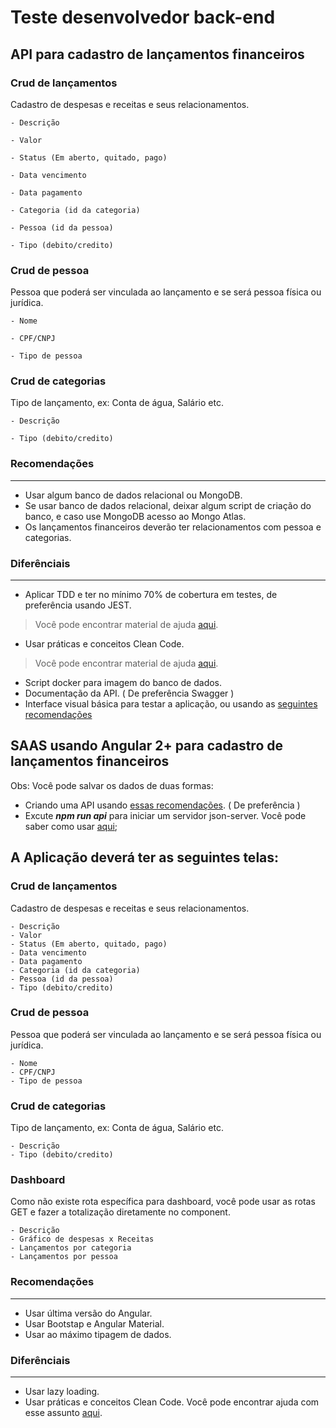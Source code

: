 # Teste desenvolvedor back-end

## API para cadastro de lançamentos financeiros

### Crud de lançamentos

Cadastro de despesas e receitas e seus relacionamentos.

    - Descrição

    - Valor

    - Status (Em aberto, quitado, pago)

    - Data vencimento

    - Data pagamento

    - Categoria (id da categoria)

    - Pessoa (id da pessoa)

    - Tipo (debito/credito)

### Crud de pessoa

Pessoa que poderá ser vinculada ao lançamento e se será pessoa física ou jurídica.

    - Nome

    - CPF/CNPJ

    - Tipo de pessoa

### Crud de categorias

Tipo de lançamento, ex: Conta de água, Salário etc.

    - Descrição

    - Tipo (debito/credito)

### Recomendações

<hr>

- Usar algum banco de dados relacional ou MongoDB.
- Se usar banco de dados relacional, deixar algum script de criação do banco, e caso use MongoDB acesso ao Mongo Atlas.
- Os lançamentos financeiros deverão ter relacionamentos com pessoa e categorias.

### Diferênciais

<hr>

- Aplicar TDD e ter no mínimo 70% de cobertura em testes, de preferência usando JEST.

> Você pode encontrar material de ajuda [aqui]().

- Usar práticas e conceitos Clean Code.

> Você pode encontrar material de ajuda [aqui](https://github.com/Maqplan/dev-frontend-challenge/blob/main/helpers/Apresenta%C3%A7%C3%A3o%20geral.pdf).

- Script docker para imagem do banco de dados.
- Documentação da API. ( De preferência Swagger )
- Interface visual básica para testar a aplicação, ou usando as [seguintes recomendações](https://github.com/Maqplan/dev-frontend-challenge)

## SAAS usando Angular 2+ para cadastro de lançamentos financeiros

Obs: Você pode salvar os dados de duas formas:

- Criando uma API usando [essas recomendações](https://www.npmjs.com/package/json-server). ( De preferência )
- Excute ***npm run api*** para iniciar um servidor json-server. Você pode saber como usar [aqui](https://www.npmjs.com/package/json-server);

## A Aplicação deverá ter as seguintes telas:

### Crud de lançamentos

Cadastro de despesas e receitas e seus relacionamentos.

    - Descrição
    - Valor
    - Status (Em aberto, quitado, pago)
    - Data vencimento
    - Data pagamento
    - Categoria (id da categoria)
    - Pessoa (id da pessoa)
    - Tipo (debito/credito)

### Crud de pessoa

Pessoa que poderá ser vinculada ao lançamento e se será pessoa física ou jurídica.

    - Nome
    - CPF/CNPJ
    - Tipo de pessoa

### Crud de categorias

Tipo de lançamento, ex: Conta de água, Salário etc.

    - Descrição
    - Tipo (debito/credito)

### Dashboard

Como não existe rota específica para dashboard, você pode usar as rotas GET e fazer a totalização diretamente no component.

    - Descrição
    - Gráfico de despesas x Receitas
    - Lançamentos por categoria
    - Lançamentos por pessoa

### Recomendações

<hr>

- Usar última versão do Angular.
- Usar Bootstap e Angular Material.
- Usar ao máximo tipagem de dados.

### Diferênciais

<hr>

- Usar lazy loading.
- Usar práticas e conceitos Clean Code. Você pode encontrar ajuda com esse assunto [aqui]().
